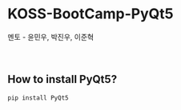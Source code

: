 # KOSS-BootCamp-PyQt5
멘토 - 윤민우, 박진우, 이준혁
<br/><br/><br/>

## How to install PyQt5?
```bash
pip install PyQt5
```
